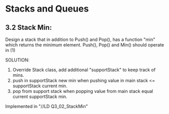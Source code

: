 # Stacks and Queues

## 3.2 Stack Min: 
Design a stack that in addition to Push() and Pop(), has a function "min" which returns the minimum element. Push(), Pop() and Min() should operate in (1) 

SOLUTION:
1) Override Stack class, add additional "supportStack" to keep track of mins.
2) push in supportStack new min when pushing value in main stack <= supportStack current min.
3) pop from support stack when popping value from main stack equal current supportStack min.

Implemented in "//LD Q3_02_StackMin"